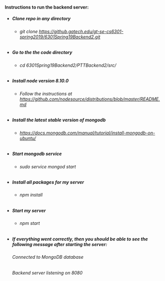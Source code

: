#### Instructions to run the backend server:
* ##### Clone repo in any directory
  +  ###### git clone https://github.gatech.edu/gt-se-cs6301-spring2019/6301Spring19Backend2.git
* ##### Go to the the code directory
  +  ###### cd 6301Spring19Backend2/PTTBackend2/src/
* ##### Install node version 8.10.0
  + ###### Follow the instructions at https://github.com/nodesource/distributions/blob/master/README.md
* ##### Install the latest stable version of mongodb
  + ###### https://docs.mongodb.com/manual/tutorial/install-mongodb-on-ubuntu/
* ##### Start mongodb service
  +  ###### sudo service mongod start
* ##### Install all packages for my server
  +  ###### npm install
* ##### Start my server
  +  ###### npm start
* ##### If everything went correctly, then you should be able to see the following message after starting the server:
    ###### Connected to MongoDB database
    ###### Backend server listening on 8080
